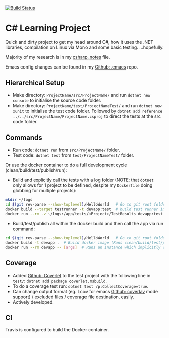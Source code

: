 [![Build Status](https://travis-ci.com/jackson15j/c_sharp_random_project_for_learning.svg?branch=master)](https://travis-ci.com/jackson15j/c_sharp_random_project_for_learning)

C# Learning Project
===================

Quick and dirty project to get my head around C#, how it uses the .NET
libraries, compilation on Linux via Mono and some basic testing. ...hopefully.

Majority of my research is in my [csharp_notes] file.

Emacs config changes can be found in my [Github: .emacs] repo.

Hierarchical Setup
------------------

* Make directory: `ProjectName/src/ProjectName/` and run `dotnet new console`
  to initialise the source code folder.
* Make directory: `ProjectName/test/ProjectNameTest/` and run `dotnet new
  xunit` to initialise the test code folder. Followed by `dotnet add reference
  ../../src/ProjectName/ProjectName.csproj` to direct the tests at the src code
  folder.

Commands
--------

* Run code: `dotnet run` from `src/ProjectName/` folder.
* Test code: `dotnet test` from `test/ProjectNameTest/` folder.

Or use the docker container to do a full development cycle
(clean/build/test/publish/run):

* Build and explicitly call the tests with a log folder (NOTE: that `dotnet`
  only allows for 1 project to be defined, despite my `Dockerfile` doing
  globbing for multiple projects):

```bash
mkdir ~/logs
cd $(git rev-parse --show-toplevel)/HelloWorld   # Go to git root folder.
docker build --target testrunner -t devapp:test  # build test runner image.
docker run --rm -v ~/logs:/app/tests/<Project>/TestResults devapp:test  # runs the test runner instance with log output.
```

* Build/test/publish all within the docker build and then call the app via run
  command:

```bash
cd $(git rev-parse --show-toplevel)/HelloWorld   # Go to git root folder.
docker build -t devapp .  # Build docker image (Runs clean/build/test/publish).
docker run --rm devapp -- [args]  # Runs an instance which implicitly calls `dotnet run`.
```

Coverage
--------

* Added [Github: Coverlet] to the test project with the following line in
  `test/`: `dotnet add package coverlet.msbuild`.
* To do a coverage test run: `dotnet test /p:CollectCoverage=true`.
* Can change output format (eg. Lcov for emacs [Github: coverlay] mode support)
  / excluded files / coverage file destination, easily.
* Actively developed.

CI
--

Travis is configured to build the Docker container.

[csharp_notes]: csharp_notes.md
[Github: .emacs]: https://github.com/jackson15j/dot_emacs
[Github: Coverlet]: https://github.com/tonerdo/coverlet
[Github: coverlay]: https://github.com/twada/coverlay.el
